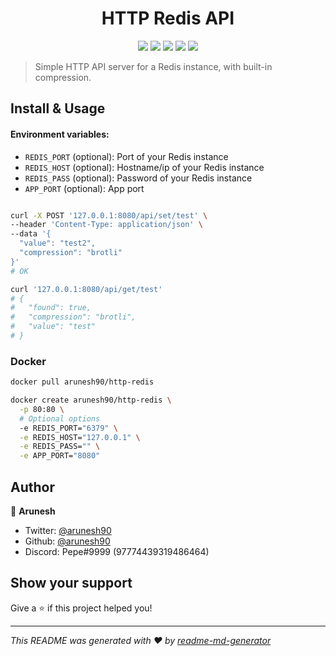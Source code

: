 <h1 align="center">HTTP Redis API</h1>
<p align="center">
  <img src="https://img.shields.io/github/languages/top/arunesh90/http-redis.svg" />
  <img src="https://img.shields.io/github/license/arunesh90/http-redis.svg" />
  <img src="https://img.shields.io/docker/cloud/automated/arunesh90/http-redis.svg" />
  <img src="https://img.shields.io/docker/cloud/build/arunesh90/http-redis.svg" />
  <img src="https://images.microbadger.com/badges/image/arunesh90/http-redis.svg" />
</p>

> Simple HTTP API server for a Redis instance, with built-in compression.

## Install & Usage

#### Environment variables: 
* `REDIS_PORT` (optional): Port of your Redis instance
* `REDIS_HOST` (optional): Hostname/ip of your Redis instance
* `REDIS_PASS` (optional): Password of your Redis instance
* `APP_PORT` (optional): App port

```sh

curl -X POST '127.0.0.1:8080/api/set/test' \
--header 'Content-Type: application/json' \
--data '{
  "value": "test2",
  "compression": "brotli"
}'
# OK

curl '127.0.0.1:8080/api/get/test'
# {
#   "found": true,
#   "compression": "brotli",
#   "value": "test"
# }
```



### Docker
```sh
docker pull arunesh90/http-redis

docker create arunesh90/http-redis \
  -p 80:80 \
  # Optional options
  -e REDIS_PORT="6379" \
  -e REDIS_HOST="127.0.0.1" \
  -e REDIS_PASS="" \
  -e APP_PORT="8080"

```

## Author

👤 **Arunesh**

* Twitter: [@arunesh90](https://twitter.com/arunesh90)
* Github: [@arunesh90](https://github.com/arunesh90)
* Discord: Pepe#9999 (97774439319486464)

## Show your support

Give a ⭐️ if this project helped you!

***
_This README was generated with ❤️ by [readme-md-generator](https://github.com/kefranabg/readme-md-generator)_
